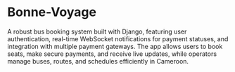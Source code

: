 # Bonne-Voyage
A robust bus booking system built with Django, featuring user authentication, real-time WebSocket notifications for payment statuses, and integration with multiple payment gateways. The app allows users to book seats, make secure payments, and receive live updates, while operators manage buses, routes, and schedules efficiently in Cameroon.
